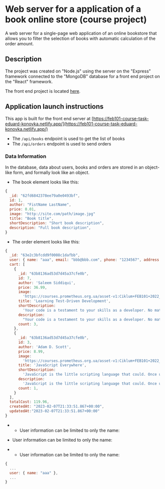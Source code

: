 # Web server for a application of a book online store (course project)

A web server for a single-page web application of an online bookstore that
allows you to filter the selection of books with automatic calculation of the
order amount.

## Description

The project was created on "Node.js" using the server on the "Express" framework
connected to the "MongoDB" database for a front end project on the "React"
framework.

The front end project is located
[here](https://github.com/Eduard-Konovka/feb101-course-task/).

## Application launch instructions

This app is built for the front end server at
[https://feb101-course-task-eduard-konovka.netlify.app/](https://feb101-course-task-eduard-konovka.netlify.app/)

- The `/api/books` endpoint is used to get the list of books
- The `/api/orders` endpoint is used to send orders

### Data Information

In the database, data about users, books and orders are stored in an object-like
form, and formally look like an object.

- The book element looks like this:

```js
{
  _id: "62fd6842378ee79a0e0493bf",
  id: 1,
  author: "FistName LastName",
  price: 0.01,
  image: "http://site.com/path/image.jpg"
  title: "Book title",
  shortDescription: "Short book description",
  description: "Full book description",
}
```

- The order element looks like this:

```js
{
  _id: "63e2c3bfcdd9f0008c1dafbb",
  user: { name: "aaa", email: "bbb@bbb.com", phone: "1234567", address: "ccc" },
  cart: [
    {
      _id: "63b8136ad53d7d45a37cfe0b",
      id: 7,
      author: 'Saleem Siddiqui',
      price: 36.99,
      image:
        'https://courses.prometheus.org.ua/asset-v1:Ciklum+FEB101+2022_T3+type@asset+block@learning_test_driven_development.jpg',
      title: 'Learning Test-Driven Development',
      shortDescription:
        'Your code is a testament to your skills as a developer. No matter what language you use, code should be clean, elegant, and uncluttered.',
      description:
        "Your code is a testament to your skills as a developer. No matter what language you use, code should be clean, elegant, and uncluttered. By using test-driven development (TDD), you'll write code that's easy to understand, retains its elegance, and works for months, even years, to come. With this indispensable guide, you'll learn how to use TDD with three different languages: Go, JavaScript, and Python. Author Saleem Siddiqui shows you how to tackle domain complexity using a unit test-driven approach. TDD partitions requirements into small, implementable features, enabling you to solve problems irrespective of the languages and frameworks you use. With Learning Test-Driven Development at your side, you'll learn how to incorporate TDD into your regular coding practice.",
      count: 3,
    },
    {
      _id: "63b8136ad53d7d45a37cfe0b",
      id: 3,
      author: 'Adam D. Scott',
      price: 8.99,
      image:
        'https://courses.prometheus.org.ua/asset-v1:Ciklum+FEB101+2022_T3+type@asset+block@javascript_everywhere.jpg',
      title: 'JavaScript Everywhere',
      shortDescription:
        'JavaScript is the little scripting language that could. Once used chiefly to add interactivity to web browser windows, JavaScript is now a primary building block of powerful and robust applications.',
      description:
        'JavaScript is the little scripting language that could. Once used chiefly to add interactivity to web browser windows, JavaScript is now a primary building block of powerful and robust applications. In this practical book, new and experienced JavaScript developers will learn how to use this language to create APIs as well as web, mobile, and desktop applications. Author and engineering leader Adam D. Scott covers technologies such as Node.js, GraphQL, React, React Native, and Electron. Ideal for developers who want to build full stack applications and ambitious web development beginners looking to bootstrap a startup, this book shows you how to create a single CRUD-style application that will work across several platforms.',
      count: 1,
    }
  ],
  totalCost: 119.96,
  createdAt: "2023-02-07T21:33:51.867+00:00",
  updatedAt:"2023-02-07T21:33:51.867+00:00"
}
```

- - User information can be limited to only the name:

* User information can be limited to only the name:

* - User information can be limited to only the name:

```js
{
  ...
  user: { name: "aaa" },
  ...
}
```
